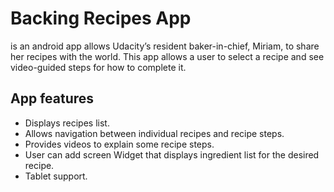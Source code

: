 # Backing Recipes App 
is an android app allows Udacity’s resident baker-in-chief, Miriam, to share her recipes with the world. This app allows a user to select a recipe and see video-guided steps for how to complete it.

## App features
* Displays recipes list.
* Allows navigation between individual recipes and recipe steps.
* Provides videos to explain some recipe steps.
* User can add screen Widget that displays ingredient list for the desired recipe.
* Tablet support.
